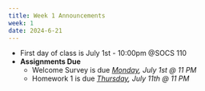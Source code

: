 ```yaml
---
title: Week 1 Announcements
week: 1
date: 2024-6-21
---
```


* First day of class is July 1st - 10:00pm @SOCS 110
* **Assignments Due**
    * Welcome Survey is due *<u>Monday</u>, July 1st @ 11 PM*
    * Homework 1 is due *<u>Thursday</u>, July 11th @ 11 PM*

    

